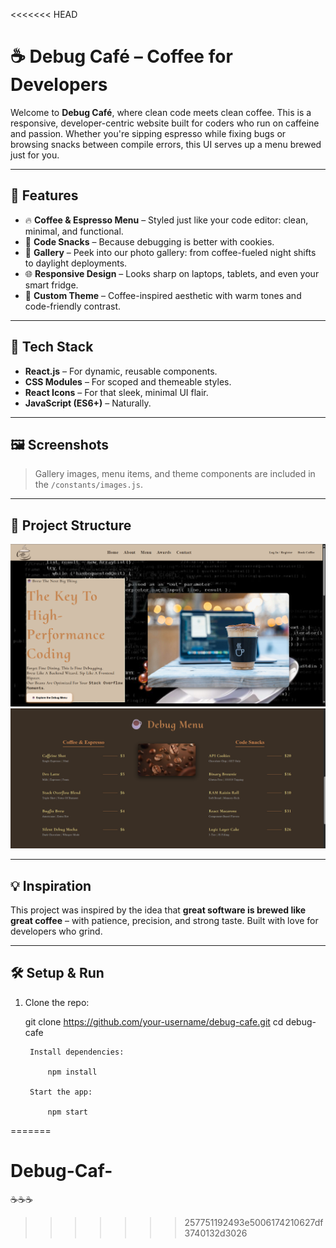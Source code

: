 <<<<<<< HEAD
# ☕ Debug Café – Coffee for Developers

Welcome to **Debug Café**, where clean code meets clean coffee. This is a responsive, developer-centric website built for coders who run on caffeine and passion. Whether you're sipping espresso while fixing bugs or browsing snacks between compile errors, this UI serves up a menu brewed just for you.

---

## 🚀 Features

- 🔥 **Coffee & Espresso Menu** – Styled just like your code editor: clean, minimal, and functional.
- 🍪 **Code Snacks** – Because debugging is better with cookies.
- 📸 **Gallery** – Peek into our photo gallery: from coffee-fueled night shifts to daylight deployments.
- 🌐 **Responsive Design** – Looks sharp on laptops, tablets, and even your smart fridge.
- 🎨 **Custom Theme** – Coffee-inspired aesthetic with warm tones and code-friendly contrast.

---

## 📁 Tech Stack

- **React.js** – For dynamic, reusable components.
- **CSS Modules** – For scoped and themeable styles.
- **React Icons** – For that sleek, minimal UI flair.
- **JavaScript (ES6+)** – Naturally.

---

## 🖼️ Screenshots

> Gallery images, menu items, and theme components are included in the `/constants/images.js`.

---

## 📂 Project Structure

![alt text](image.png)
![alt text](image-1.png)


---

## 💡 Inspiration

This project was inspired by the idea that **great software is brewed like great coffee** – with patience, precision, and strong taste. Built with love for developers who grind.

---

## 🛠️ Setup & Run

1. Clone the repo:
  
     git clone https://github.com/your-username/debug-cafe.git
    cd debug-cafe

        Install dependencies:

            npm install
         
        Start the app:

            npm start
=======
# Debug-Caf-
☕☕☕
>>>>>>> 257751192493e5006174210627df3740132d3026
